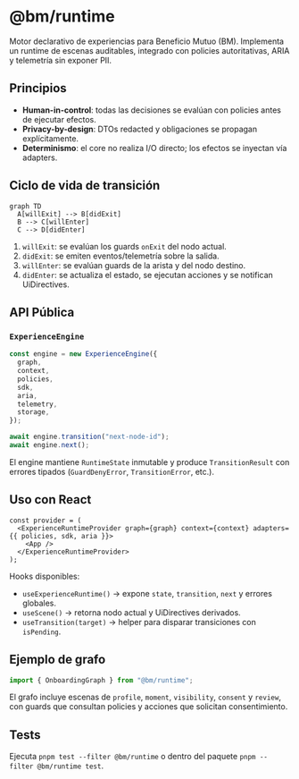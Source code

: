 # @bm/runtime

Motor declarativo de experiencias para Beneficio Mutuo (BM). Implementa un runtime de escenas auditables, integrado con policies autoritativas, ARIA y telemetría sin exponer PII.

## Principios

- **Human-in-control**: todas las decisiones se evalúan con policies antes de ejecutar efectos.
- **Privacy-by-design**: DTOs redacted y obligaciones se propagan explícitamente.
- **Determinismo**: el core no realiza I/O directo; los efectos se inyectan vía adapters.

## Ciclo de vida de transición

```mermaid
graph TD
  A[willExit] --> B[didExit]
  B --> C[willEnter]
  C --> D[didEnter]
```

1. `willExit`: se evalúan los guards `onExit` del nodo actual.
2. `didExit`: se emiten eventos/telemetría sobre la salida.
3. `willEnter`: se evalúan guards de la arista y del nodo destino.
4. `didEnter`: se actualiza el estado, se ejecutan acciones y se notifican UiDirectives.

## API Pública

### `ExperienceEngine`

```ts
const engine = new ExperienceEngine({
  graph,
  context,
  policies,
  sdk,
  aria,
  telemetry,
  storage,
});

await engine.transition("next-node-id");
await engine.next();
```

El engine mantiene `RuntimeState` inmutable y produce `TransitionResult` con errores tipados (`GuardDenyError`, `TransitionError`, etc.).

## Uso con React

```tsx
const provider = (
  <ExperienceRuntimeProvider graph={graph} context={context} adapters={{ policies, sdk, aria }}>
    <App />
  </ExperienceRuntimeProvider>
);
```

Hooks disponibles:

- `useExperienceRuntime()` → expone `state`, `transition`, `next` y errores globales.
- `useScene()` → retorna nodo actual y UiDirectives derivados.
- `useTransition(target)` → helper para disparar transiciones con `isPending`.

## Ejemplo de grafo

```ts
import { OnboardingGraph } from "@bm/runtime";
```

El grafo incluye escenas de `profile`, `moment`, `visibility`, `consent` y `review`, con guards que consultan policies y acciones que solicitan consentimiento.

## Tests

Ejecuta `pnpm test --filter @bm/runtime` o dentro del paquete `pnpm --filter @bm/runtime test`.
